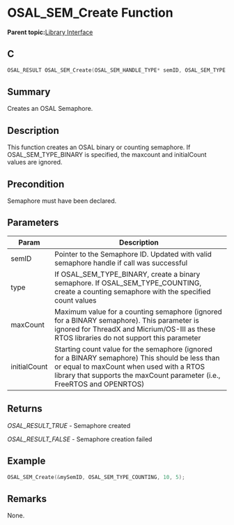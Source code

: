 # OSAL\_SEM\_Create Function

**Parent topic:**[Library Interface](GUID-2729150D-D502-4BC4-BB41-653718EF531C.md)

## C

```c
OSAL_RESULT OSAL_SEM_Create(OSAL_SEM_HANDLE_TYPE* semID, OSAL_SEM_TYPE type, uint8_t maxCount, uint8_t initialCount)
```

## Summary

Creates an OSAL Semaphore.

## Description

This function creates an OSAL binary or counting semaphore. If OSAL\_SEM\_TYPE\_BINARY is specified, the maxcount and initialCount values are ignored.

## Precondition

Semaphore must have been declared.

## Parameters

|Param|Description|
|-----|-----------|
|semID|Pointer to the Semaphore ID. Updated with valid semaphore handle if call was successful|
|type|If OSAL\_SEM\_TYPE\_BINARY, create a binary semaphore. If OSAL\_SEM\_TYPE\_COUNTING, create a counting semaphore with the specified count values|
|maxCount|Maximum value for a counting semaphore \(ignored for a BINARY semaphore\). This parameter is ignored for ThreadX and Micrium/OS-III as these RTOS libraries do not support this parameter|
|initialCount|Starting count value for the semaphore \(ignored for a BINARY semaphore\) This should be less than or equal to maxCount when used with a RTOS library that supports the maxCount parameter \(i.e., FreeRTOS and OPENRTOS\)|

## Returns

*OSAL\_RESULT\_TRUE* - Semaphore created

*OSAL\_RESULT\_FALSE* - Semaphore creation failed

## Example

```c
OSAL_SEM_Create(&mySemID, OSAL_SEM_TYPE_COUNTING, 10, 5);
```

## Remarks

None.

